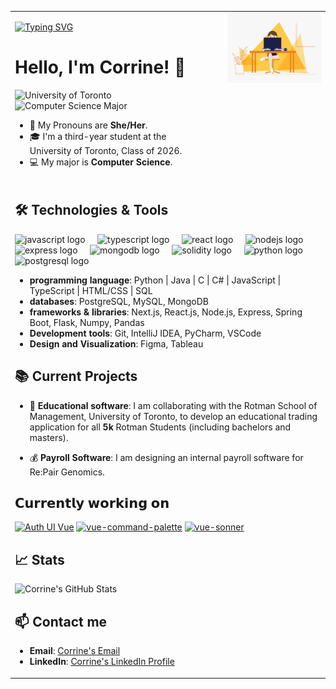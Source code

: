 <table style="border:none; border-collapse:collapse; width:100%;">
  <tr>
    <td valign="top" style="border:none; width:60%;">

[![Typing SVG](https://readme-typing-svg.demolab.com?font=Calibri&size=25&letterSpacing=0.5px&pause=800&color=2990BE&vCenter=true&lines=Hi%2C+welcome+to+my+GitHub+profile!+%F0%9F%91%8B;I+am+Corrine;A+full-stack+student+developer)](https://git.io/typing-svg)

# Hello, I'm Corrine! 👋  
![University of Toronto](https://img.shields.io/badge/-University%20of%20Toronto-blue?style=flat&logo=University-of-Toronto&logoColor=white)
![Computer Science Major](https://img.shields.io/badge/Computer%20Science%20Major-007396?style=flat&logo=java&logoColor=white)

- 👩 My Pronouns are __She/Her__.
- 🎓 I'm a third-year student at the University of Toronto, Class of 2026.
- 💻 My major is __Computer Science__.

</td>
<td valign="top" style="border:none; width:40%; text-align:right;">

<img src="https://github.com/TheGreatCorrine/TheGreatCorrine/raw/main/code.gif" style="width:80%; max-width:320px;">

</td>
  </tr>
  <tr>
    <td colspan="2" style="border:none;">

## 🛠 Technologies & Tools
<div>
  <img src="https://cdn.jsdelivr.net/gh/devicons/devicon/icons/javascript/javascript-original.svg" height="30" alt="javascript logo"  />
  <img width="12" />
  <img src="https://cdn.jsdelivr.net/gh/devicons/devicon/icons/typescript/typescript-original.svg" height="30" alt="typescript logo"  />
  <img width="12" />
  <img src="https://cdn.jsdelivr.net/gh/devicons/devicon/icons/react/react-original.svg" height="30" alt="react logo"  />
  <img width="12" />
  <img src="https://cdn.jsdelivr.net/gh/devicons/devicon/icons/nodejs/nodejs-original.svg" height="30" alt="nodejs logo"  />
  <img width="12" />
  <img src="https://cdn.jsdelivr.net/gh/devicons/devicon/icons/express/express-original.svg" height="30" alt="express logo"  />
  <img width="12" />
  <img src="https://cdn.jsdelivr.net/gh/devicons/devicon/icons/mongodb/mongodb-original.svg" height="30" alt="mongodb logo"  />
  <img width="12" />
  <img src="https://cdn.jsdelivr.net/gh/devicons/devicon/icons/solidity/solidity-original.svg" height="30" alt="solidity logo"  />
  <img width="12" />
  <img src="https://cdn.jsdelivr.net/gh/devicons/devicon/icons/python/python-original.svg" height="30" alt="python logo"  />
  <img width="12" />
  <img src="https://cdn.jsdelivr.net/gh/devicons/devicon/icons/postgresql/postgresql-original.svg" height="30" alt="postgresql logo"  />
</div>

- __programming language__: Python | Java | C | C# | JavaScript | TypeScript | HTML/CSS | SQL
- __databases__: PostgreSQL, MySQL, MongoDB
- __frameworks & libraries__: Next.js, React.js, Node.js, Express, Spring Boot, Flask, Numpy, Pandas
- __Development tools__: Git, IntelliJ IDEA, PyCharm, VSCode
- __Design and Visualization__: Figma, Tableau

## 📚 Current Projects

- 💞️ **Educational software**: I am collaborating with the Rotman School of Management, University of Toronto, to develop an educational trading application for all __5k__ Rotman Students (including bachelors and masters).
  
- 💰 **Payroll Software**: I am designing an internal payroll software for Re:Pair Genomics.

## 𝗖𝘂𝗿𝗿𝗲𝗻𝘁𝗹𝘆 𝘄𝗼𝗿𝗸𝗶𝗻𝗴 𝗼𝗻

[![Auth UI Vue](https://svg.bookmark.style/api?url=https://github.com/nuxtbase/auth-ui-vue&mode=light&style=horizontal)](https://github.com/nuxtbase/auth-ui-vue)
[![vue-command-palette](https://svg.bookmark.style/api?url=https://github.com/xiaoluoboding/vue-command-palette&mode=dark&style=horizontal)](https://github.com/xiaoluoboding/vue-command-palette)
[![vue-sonner](https://svg.bookmark.style/api?url=https://github.com/xiaoluoboding/vue-sonner&mode=light&style=horizontal)](https://github.com/xiaoluoboding/vue-sonner)

## 📈 Stats

![Corrine's GitHub Stats](https://github-readme-stats.vercel.app/api?username=TheGreatCorrine&show_icons=true&theme=default)

## 📫 Contact me

- **Email**: [Corrine's Email](mailto:your-email@domain.com)
- **LinkedIn**: [Corrine's LinkedIn Profile](https://www.linkedin.com/in/your-linkedin)

</td>
  </tr>
</table>
